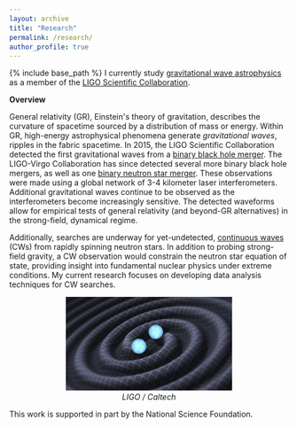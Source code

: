 ```yaml
---
layout: archive
title: "Research"
permalink: /research/
author_profile: true
---
```

{% include base_path %} I currently study <a href="https://en.wikipedia.org/wiki/Gravitational-wave_astronomy">gravitational wave astrophysics</a> as a member of the <a href="https://www.ligo.caltech.edu">LIGO Scientific Collaboration</a>.

<b>Overview</b>

General relativity (GR), Einstein's theory of gravitation, describes the curvature of spacetime sourced by a distribution of mass or energy. Within GR, high-energy astrophysical phenomena generate <i>gravitational waves</i>, ripples in the fabric spacetime. In 2015, the LIGO Scientific Collaboration detected the first gravitational waves from a <a href="https://arxiv.org/abs/1602.03837">binary black hole merger</a>. The LIGO-Virgo Collaboration has since detected several more binary black hole mergers, as well as one <a href="https://arxiv.org/abs/1710.05832">binary neutron star merger</a>. These observations were made using a global network of 3-4 kilometer laser interferometers. Additional gravitational waves continue to be observed as the interferometers become increasingly sensitive. The detected waveforms allow for empirical tests of general relativity (and beyond-GR alternatives) in the strong-field, dynamical regime.

Additionally, searches are underway for yet-undetected, <a href="https://arxiv.org/abs/1712.05897">continuous waves</a> (CWs) from rapidly spinning neutron stars. In addition to probing strong-field gravity, a CW observation would constrain the neutron star equation of state, providing insight into fundamental nuclear physics under extreme conditions. My current research focuses on developing data analysis techniques for CW searches.

<p align="center"><img src = "/images/gravitationalwaves.jpg" width="300"><br><i>LIGO / Caltech</i></p>

This work is supported in part by the National Science Foundation.
